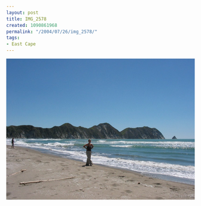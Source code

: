 ```yaml
---
layout: post
title: IMG_2578
created: 1090861968
permalink: "/2004/07/26/img_2578/"
tags:
- East Cape
---
```


<img src="/image/images/img_2578-869.jpg"/>


